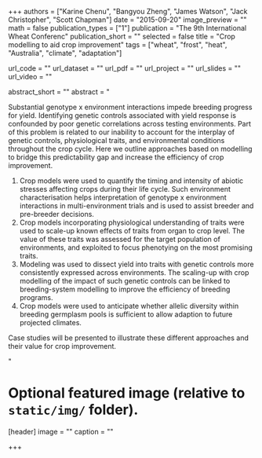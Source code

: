 +++
authors = ["Karine Chenu", "Bangyou Zheng", "James Watson", "Jack Christopher", "Scott Chapman"]
date = "2015-09-20"
image_preview = ""
math = false
publication_types = ["1"]
publication = "The 9th International Wheat Conferenc"
publication_short = ""
selected = false
title = "Crop modelling to aid crop improvement"
tags = ["wheat", "frost", "heat", "Australia", "climate", "adaptation"]

url_code = ""
url_dataset = ""
url_pdf = ""
url_project = ""
url_slides = ""
url_video = ""

abstract_short = ""
abstract = "<p>Substantial genotype x environment interactions impede breeding progress for yield. Identifying genetic controls associated with yield response is confounded by poor genetic correlations across testing environments. Part of this problem is related to our inability to account for the interplay of genetic controls, physiological traits, and environmental conditions throughout the crop cycle. Here we outline approaches based on modelling to bridge this predictability gap and increase the efficiency of crop improvement. </p> <ol><li>Crop models were used to quantify the timing and intensity of abiotic stresses affecting crops during their life cycle. Such environment characterisation helps interpretation of genotype x environment interactions in multi-environment trials and is used to assist breeder and pre-breeder decisions.</li> <li>Crop models incorporating physiological understanding of traits were used to scale-up known effects of traits from organ to crop level. The value of these traits was assessed for the target population of environments, and exploited to focus phenotying on the most promising traits. </li> <li>Modeling was used to dissect yield into traits with genetic controls more consistently expressed across environments. The scaling-up with crop modelling of the impact of such genetic controls can be linked to breeding-system modelling to improve the efficiency of breeding programs. </li> <li>Crop models were used to anticipate whether allelic diversity within breeding germplasm pools is sufficient to allow adaption to future projected climates. </li></ol> <p> Case studies will be presented to illustrate these different approaches and their value for crop improvement. </p>"



# Optional featured image (relative to `static/img/` folder).
[header]
image = ""
caption = ""

+++
